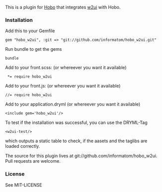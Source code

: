 This is a plugin for [Hobo](http://hobocentral.net) that integrates [w2ui](http://w2ui.com/web/) with Hobo.

### Installation

Add this to your Gemfile

    gem "hobo_w2ui", :git => "git://github.com/informatom/hobo_w2ui.git"

Run bundle to get the gems

    bundle

Add to your front.scss: (or whereever you want it available)

     *= require hobo_w2ui

Add to your front.js: (or whereever you want it available)

    //= require hobo_w2ui

Add to your application.dryml (or whereever you want it available)

    <include gem='hobo_w2ui'/>

To test if the installation was successful, you can use the DRYML-Tag

    <w2ui-test/>

which outputs a static table to check, if the aasets and the taglibs
are loaded correctly.

The source for this plugin lives at git://github.com/informatom/hobo_w2ui.   Pull requests are welcome.

### License

See MIT-LICENSE
